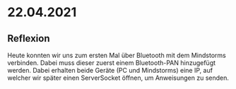 # 22.04.2021

## Reflexion
Heute konnten wir uns zum ersten Mal über Bluetooth mit dem Mindstorms verbinden.
Dabei muss dieser zuerst einem Bluetooth-PAN hinzugefügt werden. Dabei erhalten beide
Geräte (PC und Mindstorms) eine IP, auf welcher wir später einen ServerSocket öffnen, um
Anweisungen zu senden. 
